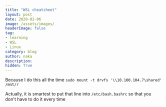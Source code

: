 ```yaml
---
title: "WSL cheatsheet"
layout: post
date: 2020-02-06
image: /assets/images/
headerImage: false
tag:
- learning
- WSL
- Linux
category: blog
author: naka
description:
hidden: True
---
```

Because I do this all the time
`sudo mount -t drvfs '\\10.100.104.7\shared' /mnt/r`

Actually, it is smartest to put that line into
`/etc/bash.bashrc`
so that you don't have to do it every time
